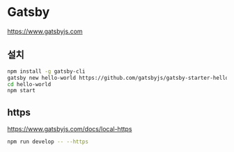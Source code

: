 # Gatsby
https://www.gatsbyjs.com

## 설치
```sh
npm install -g gatsby-cli
gatsby new hello-world https://github.com/gatsbyjs/gatsby-starter-hello-world
cd hello-world
npm start
```

## https
https://www.gatsbyjs.com/docs/local-https
```sh
npm run develop -- --https
```
